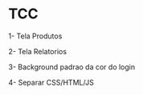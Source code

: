 # TCC
1- Tela Produtos 

2- Tela Relatorios 

3- Background padrao da cor do login 

4- Separar CSS/HTML/JS 


